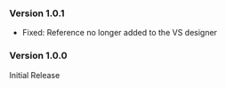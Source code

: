 ### Version 1.0.1

- Fixed: Reference no longer added to the VS designer

### Version 1.0.0

Initial Release
